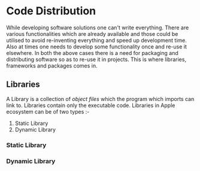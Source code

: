 # Code Distribution

While developing software solutions one can't write everything. There are various functionalities which are already available
and those could be utilised to avoid re-inventing everything and speed up development time. Also at times one needs to develop
some functionality once and re-use it elsewhere.
In both the above cases there is a need for packaging and distributing software so as to re-use it in projects. This is
where libraries, frameworks and packages comes in.

## Libraries
A Library is a collection of *object files* which the program which imports can link to. Libraries contain only the executable
code. Libraries in Apple ecosystem can be of two types :-

1. Static Library
2. Dynamic Library

### Static Library


### Dynamic Library


